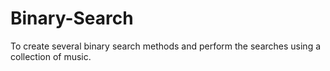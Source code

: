 # Binary-Search
To create several binary search methods and perform the searches using a collection of music.
